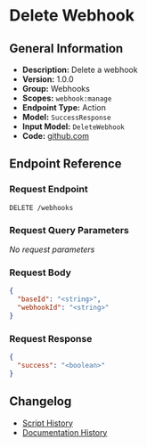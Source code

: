 <!-- BEGIN GENERATED CONTENT -->
# Delete Webhook

## General Information

- **Description:** Delete a webhook
- **Version:** 1.0.0
- **Group:** Webhooks
- **Scopes:** `webhook:manage`
- **Endpoint Type:** Action
- **Model:** `SuccessResponse`
- **Input Model:** `DeleteWebhook`
- **Code:** [github.com](https://github.com/NangoHQ/integration-templates/tree/main/integrations/airtable/actions/delete-webhook.ts)


## Endpoint Reference

### Request Endpoint

`DELETE /webhooks`

### Request Query Parameters

_No request parameters_

### Request Body

```json
{
  "baseId": "<string>",
  "webhookId": "<string>"
}
```

### Request Response

```json
{
  "success": "<boolean>"
}
```

## Changelog

- [Script History](https://github.com/NangoHQ/integration-templates/commits/main/integrations/airtable/actions/delete-webhook.ts)
- [Documentation History](https://github.com/NangoHQ/integration-templates/commits/main/integrations/airtable/actions/delete-webhook.md)

<!-- END  GENERATED CONTENT -->

